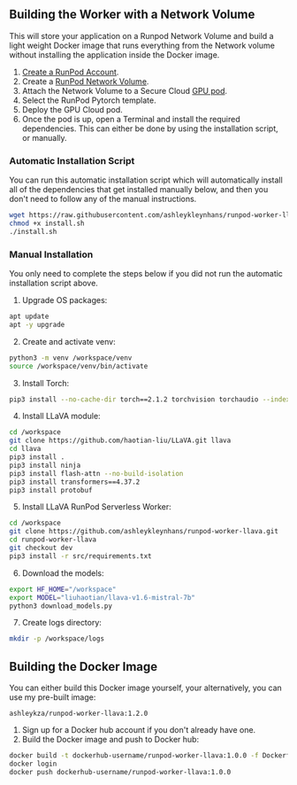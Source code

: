 ## Building the Worker with a Network Volume

This will store your application on a Runpod Network Volume and
build a light weight Docker image that runs everything
from the Network volume without installing the application
inside the Docker image.

1. [Create a RunPod Account](https://runpod.io?ref=2xxro4sy).
2. Create a [RunPod Network Volume](https://www.runpod.io/console/user/storage).
3. Attach the Network Volume to a Secure Cloud [GPU pod](https://www.runpod.io/console/gpu-secure-cloud).
4. Select the RunPod Pytorch template.
5. Deploy the GPU Cloud pod.
6. Once the pod is up, open a Terminal and install the required
   dependencies. This can either be done by using the installation
   script, or manually.

### Automatic Installation Script

You can run this automatic installation script which will
automatically install all of the dependencies that get installed
manually below, and then you don't need to follow any of the
manual instructions.

```bash
wget https://raw.githubusercontent.com/ashleykleynhans/runpod-worker-llava/dev/scripts/install.sh
chmod +x install.sh
./install.sh
```

### Manual Installation

You only need to complete the steps below if you did not run the
automatic installation script above.

1. Upgrade OS packages:
```bash
apt update
apt -y upgrade
```
2. Create and activate venv:
```bash
python3 -m venv /workspace/venv
source /workspace/venv/bin/activate
```
3. Install Torch:
```bash
pip3 install --no-cache-dir torch==2.1.2 torchvision torchaudio --index-url https://download.pytorch.org/whl/cu118
```
4. Install LLaVA module:
```bash
cd /workspace
git clone https://github.com/haotian-liu/LLaVA.git llava
cd llava
pip3 install .
pip3 install ninja
pip3 install flash-attn --no-build-isolation
pip3 install transformers==4.37.2
pip3 install protobuf
```
5. Install LLaVA RunPod Serverless Worker:
```bash
cd /workspace
git clone https://github.com/ashleykleynhans/runpod-worker-llava.git
cd runpod-worker-llava
git checkout dev
pip3 install -r src/requirements.txt
```
6. Download the models:
```bash
export HF_HOME="/workspace"
export MODEL="liuhaotian/llava-v1.6-mistral-7b"
python3 download_models.py
```
7. Create logs directory:
```bash
mkdir -p /workspace/logs
```

## Building the Docker Image

You can either build this Docker image yourself, your alternatively,
you can use my pre-built image:

```
ashleykza/runpod-worker-llava:1.2.0
```

1. Sign up for a Docker hub account if you don't already have one.
2. Build the Docker image and push to Docker hub:
```bash
docker build -t dockerhub-username/runpod-worker-llava:1.0.0 -f Dockerfile.Network_Volume .
docker login
docker push dockerhub-username/runpod-worker-llava:1.0.0
```
